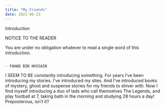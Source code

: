 ```yaml
---
title: "My_Friends"
date: 2021-06-23
---
```



Introduction

NOTICE TO THE READER

You are under no obligation whatever to read a single word of this introduction.

                                                                                                                    - FAHAD BIN HUSSAIN


I SEEM TO BE constantly introducing something. For years I’ve been introducing my stories. I’ve introduced my sites. And I’ve introduced books of mystery, ghost and suspense stories for my friends to shiver with.
  Now I find myself introducing a duo of lads who call themselves The Legends, and play football at 7, taking bath in the morning and studying 28 hours a day! Preposterous, isn’t it?
